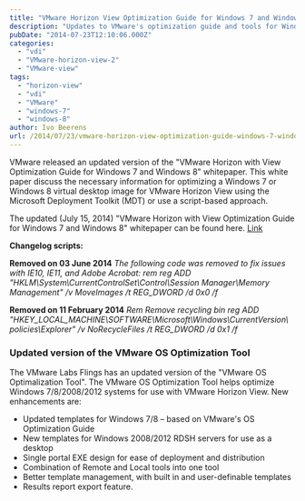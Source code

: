 ```yaml
---
title: "VMware Horizon View Optimization Guide for Windows 7 and Windows 8 white paper update"
description: "Updates to VMware's optimization guide and tools for Windows desktop images in Horizon View."
pubDate: "2014-07-23T12:10:06.000Z"
categories: 
  - "vdi"
  - "VMware-horizon-view-2"
  - "VMware-view"
tags: 
  - "horizon-view"
  - "vdi"
  - "VMware"
  - "windows-7"
  - "windows-8"
author: Ivo Beerens
url: /2014/07/23/vmware-horizon-view-optimization-guide-windows-7-windows-8-white-paper-update/
---
```


VMware released an updated version of the "VMware Horizon with View Optimization Guide for Windows 7 and Windows 8" whitepaper. This white paper discuss the necessary information for optimizing a Windows 7 or Windows 8 virtual desktop image for VMware Horizon View using the Microsoft Deployment Toolkit (MDT) or use a script-based approach.

The updated (July 15, 2014) "VMware Horizon with View Optimization Guide for Windows 7 and Windows 8" whitepaper can be found here. [Link](https://www.VMware.com/resources/techresources/10157?utm_content=buffer99b4d&utm_medium=social&utm_source=twitter.com&utm_campaign=buffer)

**Changelog scripts:**

**Removed on 03 June 2014** _The following code was removed to fix issues with IE10, IE11, and Adobe Acrobat: rem reg ADD "HKLM\\System\\CurrentControlSet\\Control\\Session Manager\\Memory Management" /v MoveImages /t REG_DWORD /d 0x0 /f_

**Removed on 11 February 2014** _Rem Remove recycling bin_ _reg ADD "HKEY_LOCAL_MACHINE\\SOFTWARE\\Microsoft\\Windows\\CurrentVersion\\ policies\\Explorer" /v NoRecycleFiles /t REG_DWORD /d 0x1 /f_

### **Updated version of the VMware OS Optimization Tool**

The VMware Labs Flings has an updated version of the "VMware OS Optimalization Tool". The VMware OS Optimization Tool helps optimize Windows 7/8/2008/2012 systems for use with VMware Horizon View. New enhancements are:

- Updated templates for Windows 7/8 – based on VMware's OS Optimization Guide
- New templates for Windows 2008/2012 RDSH servers for use as a desktop
- Single portal EXE design for ease of deployment and distribution
- Combination of Remote and Local tools into one tool
- Better template management, with built in and user-definable templates
- Results report export feature.
